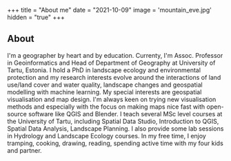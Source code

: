 +++
title = "About me"
date = "2021-10-09"
image = 'mountain_eve.jpg'
hidden = "true"
+++

## About

I'm a geographer by heart and by education. Currenty, I'm Assoc. Professor in Geoinformatics and Head of Department of Geography at University of Tartu, Estonia. I hold a PhD in landscape ecology and environmental protection and my research interests evolve around the interactions of land use/land cover and water quality, landscape changes and geospatial modelling with machine learning. My special interests are geospatial visualisation and map design. I'm always keen on trying new visualisation methods and especially with the focus on making maps nice fast with open-source software like QGIS and Blender. I teach several MSc level courses at the University of Tartu, including Spatial Data Studio, Introduction to QGIS, Spatial Data Analysis, Landscape Planning. I also provide some lab sessions in Hydrology and Landscape Ecology courses. In my free time, I enjoy tramping, cooking, drawing, reading, spending active time with my four kids and partner.
